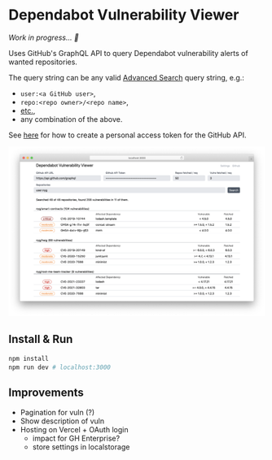 # Dependabot Vulnerability Viewer

*Work in progress… 🚧*

Uses GitHub's GraphQL API to query Dependabot vulnerability alerts of wanted
repositories.

The query string can be any valid [Advanced Search][] query string, e.g.:

* `user:<a GitHub user>`,
* `repo:<repo owner>/<repo name>`,
* [etc.][],
* any combination of the above.

See [here][] for how to create a personal access token for the GitHub API.

![demo screenshot](/public/dvv-screen.png)

## Install & Run

```sh
npm install
npm run dev # localhost:3000
```

## Improvements

* Pagination for vuln (?)
* Show description of vuln
* Hosting on Vercel + OAuth login
    * impact for GH Enterprise?
    * store settings in localstorage

[Advanced Search]: https://github.com/search/advanced
[etc.]: https://docs.github.com/en/search-github/getting-started-with-searching-on-github/understanding-the-search-syntax
[here]: https://docs.github.com/en/authentication/keeping-your-account-and-data-secure/creating-a-personal-access-token
